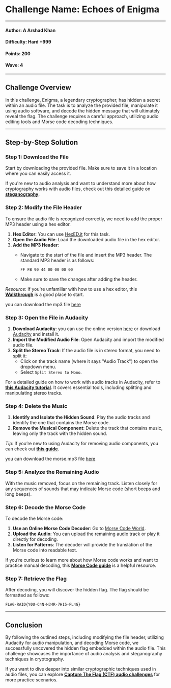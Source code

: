 # Challenge Name: **Echoes of Enigma**

---

#### Author: A Arshad Khan

#### Difficulty: Hard +999

#### Points: 200

#### Wave: 4

---

## Challenge Overview

In this challenge, Enigma, a legendary cryptographer, has hidden a secret within an audio file. The task is to analyze the provided file, manipulate it using audio software, and decode the hidden message that will ultimately reveal the flag. The challenge requires a careful approach, utilizing audio editing tools and Morse code decoding techniques.

---

## Step-by-Step Solution

### Step 1: Download the File

Start by downloading the provided file. Make sure to save it in a location where you can easily access it.

If you're new to audio analysis and want to understand more about how cryptography works with audio files, check out this detailed guide on **[steganography](https://medium.com/@FourOctets/ctf-tidbits-part-1-steganography-ea76cc526b40)**.

### Step 2: Modify the File Header

To ensure the audio file is recognized correctly, we need to add the proper MP3 header using a hex editor.

1. **Hex Editor**: You can use [HexED.it](https://hexed.it/) for this task.
2. **Open the Audio File**: Load the downloaded audio file in the hex editor.
3. **Add the MP3 Header**:
   - Navigate to the start of the file and insert the MP3 header. The standard MP3 header is as follows:

     ```text
     FF FB 90 44 00 00 00 00
     ```

   - Make sure to save the changes after adding the header.

*Resource*: If you're unfamiliar with how to use a hex editor, this **[Walkthrough](https://marcellelee.medium.com/ctf-challenge-walkthrough-modified-header-2a4a33976b6d)** is a good place to start.

you can download the mp3 file [here](/WR!T3-U9's/Solution-Files/Echoes-of-Enigma/hearme.mp3)

### Step 3: Open the File in Audacity

1. **Download Audacity**: you can use the online version [here](https://wavacity.com/) or download [Audacity](https://www.audacityteam.org/) and install it.
2. **Import the Modified Audio File**: Open Audacity and import the modified audio file.
3. **Split the Stereo Track**: If the audio file is in stereo format, you need to split it:
   - Click on the track name (where it says "Audio Track") to open the dropdown menu.
   - Select `Split Stereo to Mono`.

For a detailed guide on how to work with audio tracks in Audacity, refer to **[this Audacity tutorial](https://manual.audacityteam.org/)**. It covers essential tools, including splitting and manipulating stereo tracks.

### Step 4: Delete the Music

1. **Identify and Isolate the Hidden Sound**: Play the audio tracks and identify the one that contains the Morse code.
2. **Remove the Musical Component**: Delete the track that contains music, leaving only the track with the hidden sound.

*Tip*: If you’re new to using Audacity for removing audio components, you can check out **[this guide](https://support.audacityteam.org/audio-editing/splitting-a-recording-into-separate-tracks)**.

you can download the morse.mp3 file [here](/WR!T3-U9's/Solution-Files/Echoes-of-Enigma/morse.mp3)

### Step 5: Analyze the Remaining Audio

With the music removed, focus on the remaining track. Listen closely for any sequences of sounds that may indicate Morse code (short beeps and long beeps).

### Step 6: Decode the Morse Code

To decode the Morse code:

1. **Use an Online Morse Code Decoder**: Go to [Morse Code World](https://morsecode.world/international/decoder/audio-decoder-adaptive.html).
2. **Upload the Audio**: You can upload the remaining audio track or play it directly for decoding.
3. **Listen for Patterns**: The decoder will provide the translation of the Morse code into readable text.

If you’re curious to learn more about how Morse code works and want to practice manual decoding, this **[Morse Code guide](https://morsecode.world/international/morse2.html)** is a helpful resource.

### Step 7: Retrieve the Flag

After decoding, you will discover the hidden flag. The flag should be formatted as follows:

```text
FLAG-RAID{Y0U-C4N-H34R-7H15-FL4G}
```

---

## Conclusion

By following the outlined steps, including modifying the file header, utilizing Audacity for audio manipulation, and decoding Morse code, we successfully uncovered the hidden flag embedded within the audio file. This challenge showcases the importance of audio analysis and steganography techniques in cryptography.

If you want to dive deeper into similar cryptographic techniques used in audio files, you can explore **[Capture The Flag (CTF) audio challenges](https://ctftime.org/tasks/?tags=stegnography&hidden-tags=audio%2Cstegnography)** for more practice scenarios.
